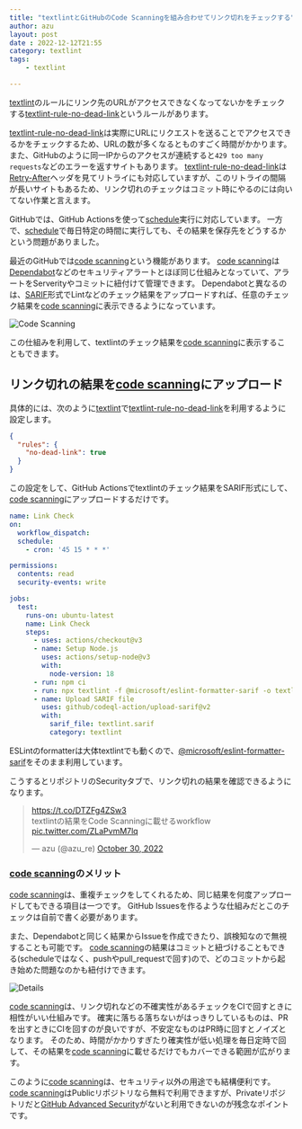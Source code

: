 ```yaml
---
title: "textlintとGitHubのCode Scanningを組み合わせてリンク切れをチェックする"
author: azu
layout: post
date : 2022-12-12T21:55
category: textlint
tags:
    - textlint

---
```


[textlint](https://textlint.github.io/)のルールにリンク先のURLがアクセスできなくなってないかをチェックする[textlint-rule-no-dead-link](https://github.com/textlint-rule/textlint-rule-no-dead-link)というルールがあります。

[textlint-rule-no-dead-link](https://github.com/textlint-rule/textlint-rule-no-dead-link)は実際にURLにリクエストを送ることでアクセスできるかをチェックするため、URLの数が多くなるとものすごく時間がかかります。
また、GitHubのように同一IPからのアクセスが連続すると`429 too many requests`などのエラーを返すサイトもあります。
[textlint-rule-no-dead-link](https://github.com/textlint-rule/textlint-rule-no-dead-link)は[Retry-After](https://developer.mozilla.org/en-US/docs/Web/HTTP/Headers/Retry-After)ヘッダを見てリトライにも対応していますが、このリトライの間隔が長いサイトもあるため、リンク切れのチェックはコミット時にやるのには向いてない作業と言えます。

GitHubでは、GitHub Actionsを使って[schedule](https://docs.github.com/ja/actions/using-workflows/events-that-trigger-workflows#schedule)実行に対応しています。
一方で、[schedule](https://docs.github.com/ja/actions/using-workflows/events-that-trigger-workflows#schedule)で毎日特定の時間に実行しても、その結果を保存先をどうするかという問題がありました。

最近のGitHubでは[code scanning](https://docs.github.com/en/code-security/code-scanning/automatically-scanning-your-code-for-vulnerabilities-and-errors/about-code-scanning)という機能があります。
[code scanning](https://docs.github.com/en/code-security/code-scanning/automatically-scanning-your-code-for-vulnerabilities-and-errors/about-code-scanning)は[Dependabot](https://github.com/dependabot)などのセキュリティアラートとほぼ同じ仕組みとなっていて、アラートをServerityやコミットに紐付けて管理できます。
Dependabotと異なるのは、[SARIF](https://docs.github.com/en/code-security/code-scanning/integrating-with-code-scanning/sarif-support-for-code-scanning)形式でLintなどのチェック結果をアップロードすれば、任意のチェック結果を[code scanning](https://docs.github.com/en/code-security/code-scanning/automatically-scanning-your-code-for-vulnerabilities-and-errors/about-code-scanning)に表示できるようになっています。

![Code Scanning](https://efcl.info/wp-content/uploads/2022/12/12-1670850335.png)

この仕組みを利用して、textlintのチェック結果を[code scanning](https://docs.github.com/en/code-security/code-scanning/automatically-scanning-your-code-for-vulnerabilities-and-errors/about-code-scanning)に表示することもできます。

## リンク切れの結果を[code scanning](https://docs.github.com/en/code-security/code-scanning/automatically-scanning-your-code-for-vulnerabilities-and-errors/about-code-scanning)にアップロード

具体的には、次のように[textlint](https://textlint.github.io/)で[textlint-rule-no-dead-link](https://github.com/textlint-rule/textlint-rule-no-dead-link)を利用するように設定します。

```json
{
  "rules": {
    "no-dead-link": true
  }
}
```

この設定をして、GitHub Actionsでtextlintのチェック結果をSARIF形式にして、[code scanning](https://docs.github.com/en/code-security/code-scanning/automatically-scanning-your-code-for-vulnerabilities-and-errors/about-code-scanning)にアップロードするだけです。

```yaml
name: Link Check
on:
  workflow_dispatch:
  schedule:
    - cron: '45 15 * * *'

permissions:
  contents: read
  security-events: write

jobs:
  test:
    runs-on: ubuntu-latest
    name: Link Check
    steps:
      - uses: actions/checkout@v3
      - name: Setup Node.js
        uses: actions/setup-node@v3
        with:
          node-version: 18
      - run: npm ci
      - run: npx textlint -f @microsoft/eslint-formatter-sarif -o textlint.sarif || exit 0 # workaround https://github.com/textlint/textlint/issues/103
      - name: Upload SARIF file
        uses: github/codeql-action/upload-sarif@v2
        with:
          sarif_file: textlint.sarif
          category: textlint
```

ESLintのformatterは大体textlintでも動くので、[@microsoft/eslint-formatter-sarif](https://github.com/microsoft/sarif-js-sdk/tree/main/packages/eslint-formatter-sarif)をそのまま利用しています。

こうするとリポジトリのSecurityタブで、リンク切れの結果を確認できるようになります。

<blockquote class="twitter-tweet"><p lang="ja" dir="ltr"><a href="https://t.co/DTZFg4ZSw3">https://t.co/DTZFg4ZSw3</a><br>textlintの結果をCode Scanningに載せるworkflow <a href="https://t.co/ZLaPvmM7lq">pic.twitter.com/ZLaPvmM7lq</a></p>&mdash; azu (@azu_re) <a href="https://twitter.com/azu_re/status/1586646564021235712?ref_src=twsrc%5Etfw">October 30, 2022</a></blockquote> <script async src="https://platform.twitter.com/widgets.js" charset="utf-8"></script> 

### [code scanning](https://docs.github.com/en/code-security/code-scanning/automatically-scanning-your-code-for-vulnerabilities-and-errors/about-code-scanning)のメリット

[code scanning](https://docs.github.com/en/code-security/code-scanning/automatically-scanning-your-code-for-vulnerabilities-and-errors/about-code-scanning)は、重複チェックをしてくれるため、同じ結果を何度アップロードしてもできる項目は一つです。
GitHub Issuesを作るような仕組みだとこのチェックは自前で書く必要があります。

また、Dependabotと同じく結果からIssueを作成できたり、誤検知なので無視することも可能です。
[code scanning](https://docs.github.com/en/code-security/code-scanning/automatically-scanning-your-code-for-vulnerabilities-and-errors/about-code-scanning)の結果はコミットと紐づけることもできる(scheduleではなく、pushやpull_requestで回す)ので、どのコミットから起き始めた問題なのかも紐付けできます。

![Details](https://efcl.info/wp-content/uploads/2022/12/12-1670850761.png)

[code scanning](https://docs.github.com/en/code-security/code-scanning/automatically-scanning-your-code-for-vulnerabilities-and-errors/about-code-scanning)は、リンク切れなどの不確実性があるチェックをCIで回すときに相性がいい仕組みです。
確実に落ちる落ちないがはっきりしているものは、PRを出すときにCIを回すのが良いですが、不安定なものはPR時に回すとノイズとなります。
そのため、時間がかかりすぎたり確実性が低い処理を毎日定時で回して、その結果を[code scanning](https://docs.github.com/en/code-security/code-scanning/automatically-scanning-your-code-for-vulnerabilities-and-errors/about-code-scanning)に載せるだけでもカバーできる範囲が広がります。


このように[code scanning](https://docs.github.com/en/code-security/code-scanning/automatically-scanning-your-code-for-vulnerabilities-and-errors/about-code-scanning)は、セキュリティ以外の用途でも結構便利です。
[code scanning](https://docs.github.com/en/code-security/code-scanning/automatically-scanning-your-code-for-vulnerabilities-and-errors/about-code-scanning)はPublicリポジトリなら無料で利用できますが、Privateリポジトリだと[GitHub Advanced Security](https://docs.github.com/ja/get-started/learning-about-github/about-github-advanced-security)がないと利用できないのが残念なポイントです。